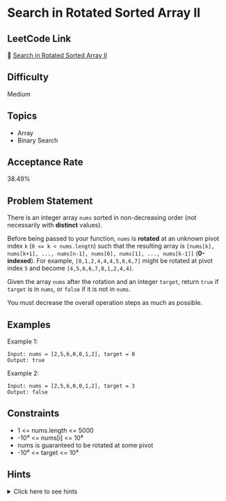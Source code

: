 # Search in Rotated Sorted Array II

## LeetCode Link
🔗 [Search in Rotated Sorted Array II](https://leetcode.com/problems/search-in-rotated-sorted-array-ii)

## Difficulty
Medium

## Topics
- Array
- Binary Search

## Acceptance Rate
38.49%

## Problem Statement
There is an integer array `nums` sorted in non-decreasing order (not necessarily with **distinct** values).

Before being passed to your function, `nums` is **rotated** at an unknown pivot index `k` (`0 <= k < nums.length`) such that the resulting array is `[nums[k], nums[k+1], ..., nums[n-1], nums[0], nums[1], ..., nums[k-1]]` (**0-indexed**). For example, `[0,1,2,4,4,4,5,6,6,7]` might be rotated at pivot index `5` and become `[4,5,6,6,7,0,1,2,4,4]`.

Given the array `nums` after the rotation and an integer `target`, return `true` if `target` is in `nums`, or `false` if it is not in `nums`.

You must decrease the overall operation steps as much as possible.

## Examples
Example 1:
```
Input: nums = [2,5,6,0,0,1,2], target = 0
Output: true
```

Example 2:
```
Input: nums = [2,5,6,0,0,1,2], target = 3
Output: false
```

## Constraints
- 1 <= nums.length <= 5000
- -10⁴ <= nums[i] <= 10⁴
- nums is guaranteed to be rotated at some pivot
- -10⁴ <= target <= 10⁴

## Hints
<details>
<summary>Click here to see hints</summary>

1. This is a follow-up problem to Search in Rotated Sorted Array, where nums may contain duplicates.
2. The presence of duplicates affects the runtime complexity because we may need to check both halves.
3. When we find nums[mid] == nums[left], we cannot determine which half is sorted.
4. In this case, we can only move left pointer by one to skip one duplicate.

</details>
